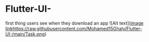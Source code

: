 # Flutter-UI-
first thing users see when they download an app
![Alt text]([image link](https://raw.githubusercontent.com/Mohamed15Ghaly/Flutter-UI-/main/Task.png)https://raw.githubusercontent.com/Mohamed15Ghaly/Flutter-UI-/main/Task.png)
